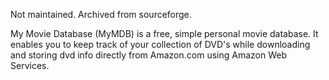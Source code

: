 Not maintained. Archived from sourceforge.

My Movie Database (MyMDB) is a free, simple personal movie database. It enables you to keep track of your collection of DVD's while downloading and storing dvd info directly from Amazon.com  using Amazon Web Services.